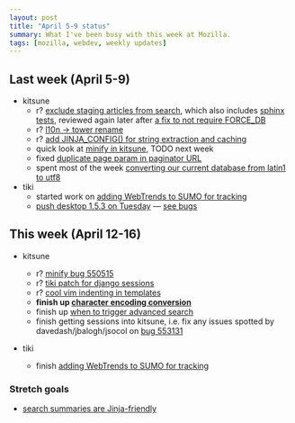```yaml
--- 
layout: post
title: "April 5-9 status"
summary: What I've been busy with this week at Mozilla.
tags: [mozilla, webdev, weekly updates]
---
```


## Last week (April 5-9)
* kitsune
	* r? [exclude staging articles from search](https://bugzilla.mozilla.org/show_bug.cgi?id=554740), which also includes [sphinx tests](http://github.com/jsocol/kitsune/commit/ef50d5fcd64f65f89ff688874f3fa920f69ff216), reviewed again later after [a fix to not require FORCE_DB](http://github.com/jsocol/kitsune/commit/c2a1356e084a68de17f20376ad051c918ecfd172)
	* r? [l10n -> tower rename](http://github.com/jsocol/kitsune/commit/dbdb116aecda1332c932e278786dba2719c71d09)
	* r? [add JINJA_CONFIG() for string extraction and caching](https://bugzilla.mozilla.org/show_bug.cgi?id=556810)
	* quick look at [minify in kitsune](http://github.com/jsocol/kitsune/commit/f159b8f25ea78c38cc7e60fae6004ccb5e1273c6), TODO next week
	* fixed [duplicate page param in paginator URL](https://bugzilla.mozilla.org/show_bug.cgi?id=556418)
	* spent most of the week [converting our current database from latin1 to utf8](https://bugzilla.mozilla.org/show_bug.cgi?id=554210)
* tiki
	* started work on [adding WebTrends to SUMO for tracking](https://bugzilla.mozilla.org/show_bug.cgi?id=558105)
	* [push desktop 1.5.3 on Tuesday](https://bugzilla.mozilla.org/show_bug.cgi?id=555003) &mdash; [see bugs](https://bugzilla.mozilla.org/buglist.cgi?quicksearch=ALL+product%3Asupport+milestone%3A1.5.3)

## This week (April 12-16)
* kitsune
	* r? [minify bug 550515](http://github.com/jsocol/kitsune/commits/bug-550515)
	* r? [tiki patch for django sessions](https://bugzilla.mozilla.org/show_bug.cgi?id=553131)
	* r? [cool vim indenting in templates](https://bugzilla.mozilla.org/show_bug.cgi?id=558228)
	* __finish up [character encoding conversion](https://bugzilla.mozilla.org/show_bug.cgi?id=554210)__
	* finish up [when to trigger advanced search](http://github.com/pcraciunoiu/kitsune/commits/bug-555249)
	* finish getting sessions into kitsune, i.e. fix any issues spotted by davedash/jbalogh/jsocol on [bug 553131](http://github.com/pcraciunoiu/kitsune/tree/bug-553131)
* tiki

	* finish [adding WebTrends to SUMO for tracking](https://bugzilla.mozilla.org/show_bug.cgi?id=558105)

### Stretch goals
* [search summaries are Jinja-friendly](https://bugzilla.mozilla.org/show_bug.cgi?id=553734)
